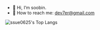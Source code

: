 
- 👋 Hi, I’m soobin.
- 💌 How to reach me: dev7er@gmail.com

![ssue0625's Top Langs](https://github-readme-stats.vercel.app/api/top-langs/?username=soobinua&layout=compact) 

<!--
**soobinua/soobinua** is a ✨ _special_ ✨ repository because its `README.md` (this file) appears on your GitHub profile.

Here are some ideas to get you started:

- 🔭 I’m currently working on ...
- 🌱 I’m currently learning ...
- 👯 I’m looking to collaborate on ...
- 🤔 I’m looking for help with ...
- 💬 Ask me about ...
- 📫 How to reach me: ...
- 😄 Pronouns: ...
- ⚡ Fun fact: ...
-->
